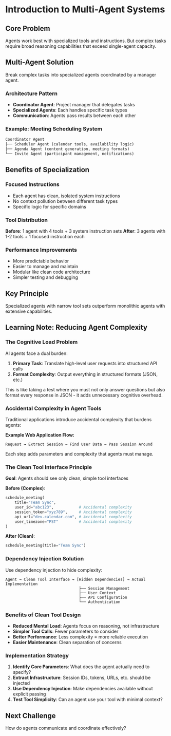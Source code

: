 # Introduction to Multi-Agent Systems

## Core Problem

Agents work best with specialized tools and instructions. But complex tasks require broad reasoning capabilities that exceed single-agent capacity.

## Multi-Agent Solution

Break complex tasks into specialized agents coordinated by a manager agent.

### Architecture Pattern

- **Coordinator Agent**: Project manager that delegates tasks
- **Specialized Agents**: Each handles specific task types
- **Communication**: Agents pass results between each other

### Example: Meeting Scheduling System

```md
Coordinator Agent
├── Scheduler Agent (calendar tools, availability logic)
├── Agenda Agent (content generation, meeting formats)
└── Invite Agent (participant management, notifications)
```

## Benefits of Specialization

### Focused Instructions

- Each agent has clean, isolated system instructions
- No context pollution between different task types
- Specific logic for specific domains

### Tool Distribution

**Before**: 1 agent with 4 tools + 3 system instruction sets
**After**: 3 agents with 1-2 tools + 1 focused instruction each

### Performance Improvements

- More predictable behavior
- Easier to manage and maintain
- Modular like clean code architecture
- Simpler testing and debugging

## Key Principle

Specialized agents with narrow tool sets outperform monolithic agents with extensive capabilities.

## Learning Note: Reducing Agent Complexity

### The Cognitive Load Problem

AI agents face a dual burden:

1. **Primary Task**: Translate high-level user requests into structured API calls
2. **Format Complexity**: Output everything in structured formats (JSON, etc.)

This is like taking a test where you must not only answer questions but also format every response in JSON - it adds unnecessary cognitive overhead.

### Accidental Complexity in Agent Tools

Traditional applications introduce accidental complexity that burdens agents:

**Example Web Application Flow:**

```
Request → Extract Session → Find User Data → Pass Session Around
```

Each step adds parameters and complexity that agents must manage.

### The Clean Tool Interface Principle

**Goal**: Agents should see only clean, simple tool interfaces

**Before (Complex)**:

```python
schedule_meeting(
    title="Team Sync",
    user_id="abc123",           # Accidental complexity
    session_token="xyz789",     # Accidental complexity  
    api_url="dev.calendar.com", # Accidental complexity
    user_timezone="PST"         # Accidental complexity
)
```

**After (Clean)**:

```python
schedule_meeting(title="Team Sync")
```

### Dependency Injection Solution

Use dependency injection to hide complexity:

```
Agent → Clean Tool Interface → [Hidden Dependencies] → Actual Implementation
                                ├── Session Management
                                ├── User Context
                                ├── API Configuration
                                └── Authentication
```

### Benefits of Clean Tool Design

- **Reduced Mental Load**: Agents focus on reasoning, not infrastructure
- **Simpler Tool Calls**: Fewer parameters to consider
- **Better Performance**: Less complexity = more reliable execution
- **Easier Maintenance**: Clean separation of concerns

### Implementation Strategy

1. **Identify Core Parameters**: What does the agent actually need to specify?
2. **Extract Infrastructure**: Session IDs, tokens, URLs, etc. should be injected
3. **Use Dependency Injection**: Make dependencies available without explicit passing
4. **Test Tool Simplicity**: Can an agent use your tool with minimal context?

## Next Challenge

How do agents communicate and coordinate effectively?
